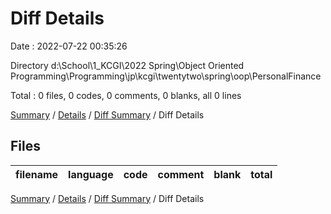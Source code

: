 # Diff Details

Date : 2022-07-22 00:35:26

Directory d:\\School\\1_KCGI\\2022 Spring\\Object Oriented Programming\\Programming\\jp\\kcgi\\twentytwo\\spring\\oop\\PersonalFinance

Total : 0 files,  0 codes, 0 comments, 0 blanks, all 0 lines

[Summary](results.md) / [Details](details.md) / [Diff Summary](diff.md) / Diff Details

## Files
| filename | language | code | comment | blank | total |
| :--- | :--- | ---: | ---: | ---: | ---: |

[Summary](results.md) / [Details](details.md) / [Diff Summary](diff.md) / Diff Details